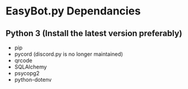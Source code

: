 # EasyBot.py Dependancies

## Python 3 (Install the latest version preferably)

- pip
- pycord (discord.py is no longer maintained)
- qrcode
- SQLAlchemy
- psycopg2
- python-dotenv
